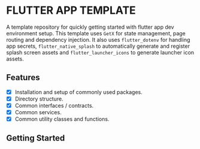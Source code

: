# FLUTTER APP TEMPLATE

A template repository for quickly getting started with flutter app dev environment setup.
This template uses `GetX` for state management, page routing and dependency injection. It also
uses `flutter_dotenv` for handling app secrets, `flutter_native_splash` to automatically generate
and register splash screen assets and `flutter_launcher_icons` to generate launcher icon assets.

## Features

- [x] Installation and setup of commonly used packages.
- [x] Directory structure.
- [x] Common interfaces / contracts.
- [x] Common services.
- [x] Common utility classes and functions.

## Getting Started
